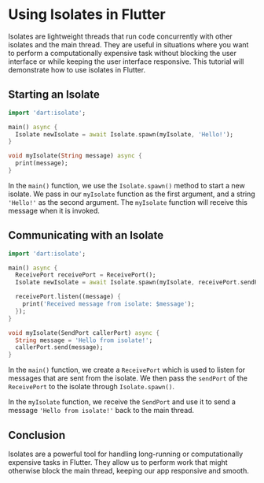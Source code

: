 # Using Isolates in Flutter

Isolates are lightweight threads that run code concurrently with other isolates and the main thread. They are useful in situations where you want to perform a computationally expensive task without blocking the user interface or while keeping the user interface responsive. This tutorial will demonstrate how to use isolates in Flutter.

## Starting an Isolate 

```dart
import 'dart:isolate';

main() async {
  Isolate newIsolate = await Isolate.spawn(myIsolate, 'Hello!');
}

void myIsolate(String message) async {
  print(message);
}
```

In the `main()` function, we use the `Isolate.spawn()` method to start a new isolate. We pass in our `myIsolate` function as the first argument, and a string `'Hello!'` as the second argument. The `myIsolate` function will receive this message when it is invoked. 

## Communicating with an Isolate

```dart
import 'dart:isolate';

main() async {
  ReceivePort receivePort = ReceivePort();
  Isolate newIsolate = await Isolate.spawn(myIsolate, receivePort.sendPort);

  receivePort.listen((message) {
    print('Received message from isolate: $message');
  });
}

void myIsolate(SendPort callerPort) async {
  String message = 'Hello from isolate!';
  callerPort.send(message);
}
```

In the `main()` function, we create a `ReceivePort` which is used to listen for messages that are sent from the isolate. We then pass the `sendPort` of the `ReceivePort` to the isolate through `Isolate.spawn()`. 

In the `myIsolate` function, we receive the `SendPort` and use it to send a message `'Hello from isolate!'` back to the main thread.

## Conclusion

Isolates are a powerful tool for handling long-running or computationally expensive tasks in Flutter. They allow us to perform work that might otherwise block the main thread, keeping our app responsive and smooth.
